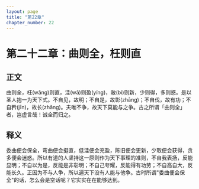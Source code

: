 ```yaml
---
layout: page
title: "第22章"
chapter_number: 22
---
```


# 第二十二章：曲则全，枉则直

## 正文
曲则全，枉(wǎng)则直，洼(wā)则盈(yíng)，敝(bì)则新，少则得，多则惑。是以圣人抱一为天下式。不自见，故明；不自是，故彰(zhāng)；不自伐，故有功；不自矜(jīn)，故长(zhǎng)。夫唯不争，故天下莫能与之争。古之所谓「曲则全」者，岂虚言哉！诚全而归之。

## 释义
委曲便会保全，弯曲便会挺直，低洼便会充盈，陈旧便会更新，少取便会获得，贪多便会迷惑。所以有道的人坚持这一原则作为天下事理的准则，不自我表扬，反能显明；不自以为是，反能是非彰明；不自己夸耀，反能得有功劳；不自高自大，反能长久。正因为不与人争，所以遍天下没有人能与他争。古时所谓"委曲便会保全"的话，怎么会是空话呢？它实实在在能够达到。